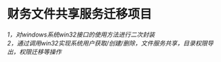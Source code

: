 # 财务文件共享服务迁移项目  
*1，对windows系统win32接口的使用方法进行二次封装*  
*2，通过调用win32实现系统用户获取/创建/删除，文件服务共享，目录权限导出，权限迁移等操作*  
